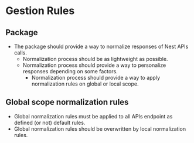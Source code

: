 # Gestion Rules

## Package

- The package should provide a way to normalize responses of Nest APIs calls.
  - Normalization process should be as lightweight as possible.
  - Normalization process should provide a way to personalize responses depending on some factors.
    - Normalization process should provide a way to apply normalization rules on global or local scope.

## Global scope normalization rules

- Global normalization rules must be applied to all APIs endpoint as defined (or not) default rules.
- Global normalization rules should be overwritten by local normalization rules.